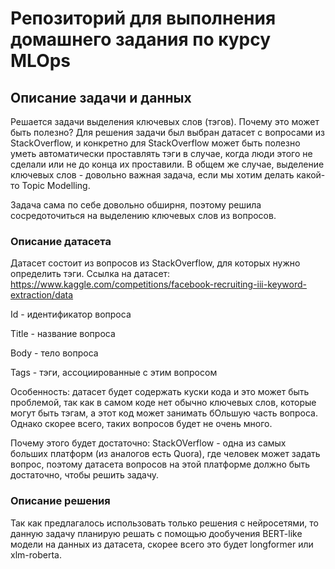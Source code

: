 # Репозиторий для выполнения домашнего задания по курсу MLOps

## Описание задачи и данных

Решается задачи выделения ключевых слов (тэгов). Почему это может быть полезно? Для решения задачи был выбран датасет с вопросами из StackOverflow, и конкретно для StackOverflow может быть полезно уметь автоматически проставлять тэги в случае, когда люди этого не сделали или не до конца их проставили. В общем же случае, выделение ключевых слов - довольно важная задача, если мы хотим делать какой-то Topic Modelling.

Задача сама по себе довольно обширня, поэтому решила сосредоточиться на выделению ключевых слов из вопросов.


### Описаниe датасета

Датасет состоит из вопросов из StackOverflow, для которых нужно определить тэги. Ссылка на датасет: https://www.kaggle.com/competitions/facebook-recruiting-iii-keyword-extraction/data

Id - идентификатор вопроса

Title - название вопроса

Body - тело вопроса

Tags - тэги, ассоциированные с этим вопросом

Особенность: датасет будет содержать куски кода и это может быть проблемой, так как в самом коде нет обычно ключевых слов, которые могут быть тэгам, а этот код может занимать бОльшую часть вопроса.
Однако скорее всего, таких вопросов будет не очень много. 

Почему этого будет достаточно: StackOVerflow - одна из самых больших платформ (из аналогов есть Quora), где человек может задать вопрос, поэтому датасета вопросов на этой платформе должно быть достаточно, чтобы решить задачу.

### Описание решения

Так как предлагалось использовать только решения с нейросетями, то данную задачу планирую решать с помощью дообучения BERT-like модели на данных из датасета, скорее всего это будет longformer или xlm-roberta.

